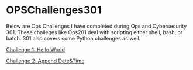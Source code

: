 # OPSChallenges301

Below are Ops Challenges I have completed during Ops and Cybersecurity 301. These challeges like Ops201 deal with scripting either shell, bash, or batch. 301 also covers some Python challenges as well. 

[Challenge 1: Hello World](https://github.com/rcaoagdan/OPSChallenges301/blob/main/Challenge01/helloworld.py)

[Challenge 2: Append Date&Time ](https://github.com/rcaoagdan/OPSChallenges301/blob/main/Challenge02/challenge02.sh)

